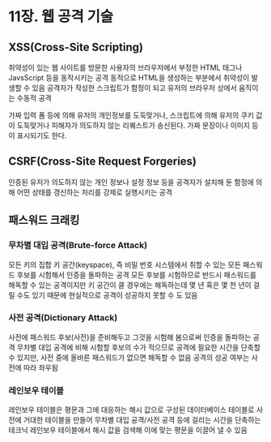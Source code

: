 # 11장. 웹 공격 기술

## XSS(Cross-Site Scripting)

취약성이 있는 웹 사이트를 방문한 사용자의 브라우저에서 부정한 HTML 태그나 JavsScript 등을 동작시키는 공격
동적으로 HTML을 생성하는 부분에서 취약성이 발생할 수 있음
공격자가 작성한 스크립트가 함정이 되고 유저의 브라우저 상에서 움직이는 수동적 공격

가짜 입력 폼 등에 의해 유저의 개인정보를 도둑맞거나, 스크립트에 의해 유저의 쿠키 값이 도둑맞거나 피해자가 의도하지 않는 리퀘스트가 송신된다. 가짜 문장이나 이미지 등이 표시되기도 한다.

## CSRF(Cross-Site Request Forgeries)

인증된 유저가 의도하지 않는 개인 정보나 설정 정보 등을 공격자가 설치해 둔 함정에 의해 어떤 상태를 갱신하는 처리를 강제로 실행시키는 공격

## 패스워드 크래킹

### 무차별 대입 공격(Brute-force Attack)

모든 키의 집합 키 공간(keyspace), 즉 비밀 번호 시스템에서 취할 수 있는 모든 패스워드 후보를 시험해서 인증을 돌파하는 공격
모든 후보를 시험하므로 반드시 패스워드를 해독할 수 있는 공격이지만 키 공간이 클 경우에는 해독하는데 몇 년 혹은 몇 천 년이 걸릴 수도 있기 때문에 현실적으로 공격이 성공하지 못할 수 도 있음

### 사전 공격(Dictionary Attack)

사전에 패스워드 후보(사전)을 준비해두고 그것을 시험해 봄으로써 인증을 돌파하는 공격
무차별 대입 공격에 비해 시험할 후보의 수가 적으므로 공격에 필요한 시간을 단축할 수 있지만, 사전 중에 올바른 패스워드가 없으면 해독할 수 없음
공격의 성공 여부는 사전에 따라 좌우됨

### 레인보우 테이블

레인보우 테이블은 평문과 그에 대응하는 해시 값으로 구성된 데이터베이스 테이블로 사전에 거대한 테이블을 만들어 무차별 대입 공격/사전 공격 등에 걸리는 시간을 단축하는 테크닉
레인보우 테이블에서 해시 값을 검색해 이에 맞는 평문을 이끌어 낼 수 있음
